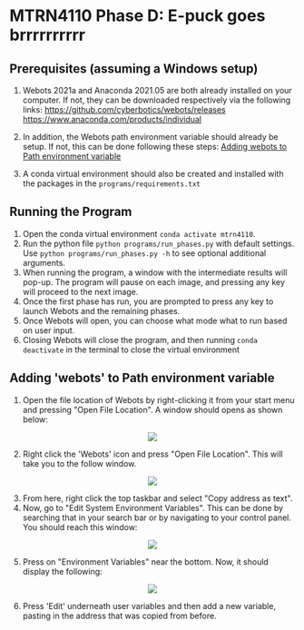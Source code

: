 # MTRN4110 Phase D: E-puck goes brrrrrrrrrr 

## Prerequisites (assuming a Windows setup)

1. Webots 2021a and Anaconda 2021.05 are both already installed on your computer. If not, they can be downloaded respectively via the following links: 
https://github.com/cyberbotics/webots/releases 
https://www.anaconda.com/products/individual

1. In addition, the Webots path environment variable should already be setup. If not, this can be done following these steps: [Adding webots to Path environment variable](#Adding-'webots'-to-Path-environment-variable)

2. A conda virtual environment should also be created and installed with the packages in the `programs/requirements.txt`


## Running the Program
1. Open the conda virtual environment `conda activate mtrn4110`.
2. Run the python file `python programs/run_phases.py` with default settings. Use `python programs/run_phases.py -h` to see optional additional arguments.
3. When running the program, a window with the intermediate results will pop-up. The program will pause on each image, and pressing any key will proceed to the next image.
4. Once the first phase has run, you are prompted to press any key to launch Webots and the remaining phases.
5. Once Webots will open, you can choose what mode what to run based on user input. 
6. Closing Webots will close the program, and then running `conda deactivate` in the terminal to close the virtual environment



## Adding 'webots' to Path environment variable
1. Open the file location of Webots by right-clicking it from your start menu and pressing "Open File Location". A window should opens as shown below:
<p align="center">
  <img src="https://user-images.githubusercontent.com/42131486/130306301-08f379ab-6990-4a06-bd60-fc591913e3d9.PNG" />
</p>

2. Right click the 'Webots' icon and press "Open File Location". This will take you to the follow window. 
<p align="center">
  <img src="https://user-images.githubusercontent.com/42131486/130306633-574d8ded-0db1-44c0-902b-07eb91629b29.png" />
</p>

3. From here, right click the top taskbar and select "Copy address as text". 
4. Now, go to "Edit System Environment Variables". This can be done by searching that in your search bar or by navigating to your control panel. You should reach this window: 
<p align="center">
  <img src="https://user-images.githubusercontent.com/42131486/130306848-5fcf68b9-7b93-447b-86d3-d1c603cadd7b.png" />
</p>

5. Press on "Environment Variables" near the bottom. Now, it should display the following:
<p align="center">
  <img src="https://user-images.githubusercontent.com/42131486/130307131-51adc281-1d0a-4140-94e9-3465ee289495.png" />
</p>

6.  Press 'Edit' underneath user variables and then add a new variable, pasting in the address that was copied from before. 


